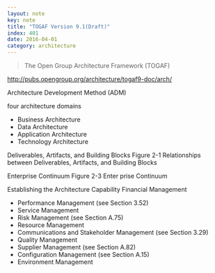 ```yaml
---
layout: note
key: note
title: "TOGAF Version 9.1(Draft)"
index: 401
date: 2016-04-01
category: architecture
---
```


> The Open Group Architecture Framework (TOGAF)

http://pubs.opengroup.org/architecture/togaf9-doc/arch/

Architecture Development Method (ADM)

four architecture domains
* Business Architecture
* Data Architecture
* Application Architecture
* Technology Architecture


Deliverables, Artifacts, and Building Blocks
Figure 2-1 Relationships between Deliverables, Artifacts, and Building Blocks

Enterprise Continuum
Figure 2-3 Enter prise Continuum

Establishing the Architecture Capability
Financial Management
* Performance Management (see Section 3.52)
* Service Management
* Risk Management (see Section A.75)
* Resource Management
* Communications and Stakeholder Management (see Section 3.29)
* Quality Management
* Supplier Management (see Section A.82)
* Configuration Management (see Section A.15)
* Environment Management
